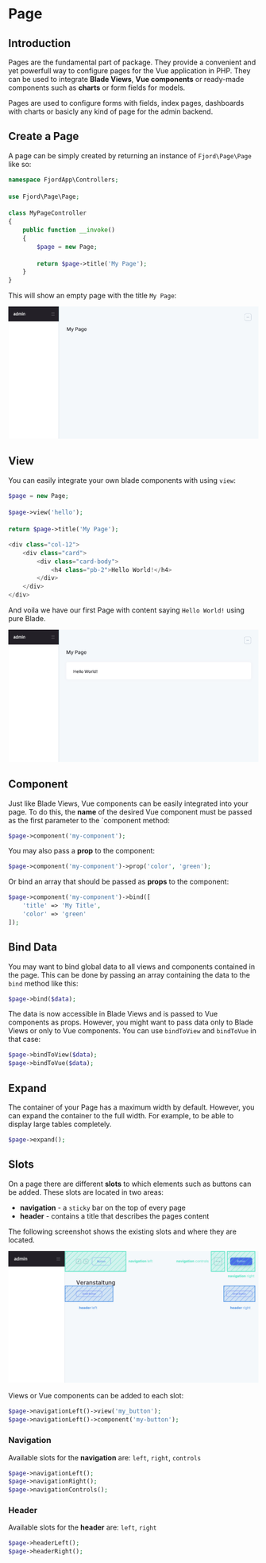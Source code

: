 # Page

## Introduction

Pages are the fundamental part of package. They provide a convenient and yet
powerfull way to configure pages for the Vue application in PHP. They can be
used to integrate **Blade Views**, **Vue components** or ready-made components
such as **charts** or form fields for models.

Pages are used to configure forms with fields, index pages, dashboards with
charts or basicly any kind of page for the admin backend.

## Create a Page

A page can be simply created by returning an instance of `Fjord\Page\Page` like
so:

```php
namespace FjordApp\Controllers;

use Fjord\Page\Page;

class MyPageController
{
    public function __invoke()
    {
        $page = new Page;

        return $page->title('My Page');
    }
}
```

This will show an empty page with the title `My Page`:

![Page with Title](./screens/page_title.jpg 'Page with Title')

## View

You can easily integrate your own blade components with using `view`:

```php
$page = new Page;

$page->view('hello');

return $page->title('My Page');
```

```php
<div class="col-12">
    <div class="card">
        <div class="card-body">
            <h4 class="pb-2">Hello World!</h4>
        </div>
    </div>
</div>
```

And voila we have our first Page with content saying `Hello World!` using pure
Blade.

![Page with View](./screens/page_view.jpg 'Page with View')

## Component

Just like Blade Views, Vue components can be easily integrated into your page.
To do this, the **name** of the desired Vue component must be passed as the
first parameter to the `component method:

```php
$page->component('my-component');
```

You may also pass a **prop** to the component:

```php
$page->component('my-component')->prop('color', 'green');
```

Or bind an array that should be passed as **props** to the component:

```php
$page->component('my-component')->bind([
    'title' => 'My Title',
    'color' => 'green'
]);
```

## Bind Data

You may want to bind global data to all views and components contained in the
page. This can be done by passing an array containing the data to the `bind`
method like this:

```php
$page->bind($data);
```

The data is now accessible in Blade Views and is passed to Vue components as
props. However, you might want to pass data only to Blade Views or only to Vue
components. You can use `bindToView` and `bindToVue` in that case:

```php
$page->bindToView($data);
$page->bindToVue($data);
```

## Expand

The container of your Page has a maximum width by default. However, you can
expand the container to the full width. For example, to be able to display large
tables completely.

```php
$page->expand();
```

## Slots

On a page there are different **slots** to which elements such as buttons can be
added. These slots are located in two areas:

-   **navigation** - a `sticky` bar on the top of every page
-   **header** - contains a title that describes the pages content

The following screenshot shows the existing slots and where they are located.

![navigation](./screens/page_slots.jpg 'navigation')

Views or Vue components can be added to each slot:

```php
$page->navigationLeft()->view('my_button');
$page->navigationLeft()->component('my-button');
```

### Navigation

Available slots for the **navigation** are: `left`, `right`, `controls`

```php
$page->navigationLeft();
$page->navigationRight();
$page->navigationControls();
```

### Header

Available slots for the **header** are: `left`, `right`

```php
$page->headerLeft();
$page->headerRight();
```
